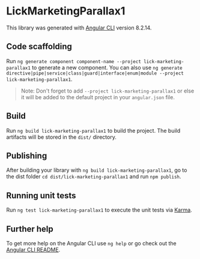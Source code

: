 # LickMarketingParallax1

This library was generated with [Angular CLI](https://github.com/angular/angular-cli) version 8.2.14.

## Code scaffolding

Run `ng generate component component-name --project lick-marketing-parallax1` to generate a new component. You can also use `ng generate directive|pipe|service|class|guard|interface|enum|module --project lick-marketing-parallax1`.
> Note: Don't forget to add `--project lick-marketing-parallax1` or else it will be added to the default project in your `angular.json` file. 

## Build

Run `ng build lick-marketing-parallax1` to build the project. The build artifacts will be stored in the `dist/` directory.

## Publishing

After building your library with `ng build lick-marketing-parallax1`, go to the dist folder `cd dist/lick-marketing-parallax1` and run `npm publish`.

## Running unit tests

Run `ng test lick-marketing-parallax1` to execute the unit tests via [Karma](https://karma-runner.github.io).

## Further help

To get more help on the Angular CLI use `ng help` or go check out the [Angular CLI README](https://github.com/angular/angular-cli/blob/master/README.md).
